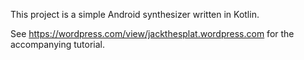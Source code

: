 This project is a simple Android synthesizer written in Kotlin.

See https://wordpress.com/view/jackthesplat.wordpress.com for the accompanying tutorial.
